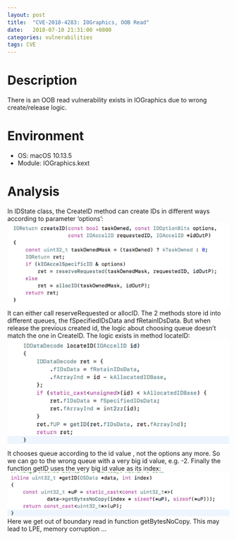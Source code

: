 ```yaml
---
layout: post
title:  "CVE-2018-4283: IOGraphics, OOB Read"
date:   2018-07-10 21:31:00 +0800
categories: vulnerabilities
tags: CVE
---
```


# Description
There is an OOB read vulnerability exists in IOGraphics due to wrong create/release logic.


# Environment
* OS: 		    macOS 10.13.5  
* Module:	    IOGraphics.kext

# Analysis
In IDState class, the CreateID method can create IDs in different ways according to parameter ‘options’:  
![createid](/_asserts/createid.png)  
It can either call reserveRequested or allocID. The 2 methods store id into different queues, the fSpecifiedIDsData and fRetainIDsData.
But when release the previous created id, the logic about choosing queue doesn’t match the one in CreateID. The logic exists in method locateID:  
![createid](/_asserts/locateid.png)  
It chooses queue according to the id value , not the options any more. So we can go to the wrong queue with a very big id value, e.g. -2. Finally the function getID uses the very big id value as its index:  
![createid](/_asserts/getid.png)   
Here we get out of boundary read in function getBytesNoCopy. This may lead to LPE, memory corruption …




